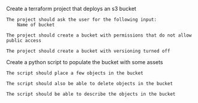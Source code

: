 Create a terraform project that deploys an s3 bucket

    The project should ask the user for the following input:
        Name of bucket
        
    The project should create a bucket with permissions that do not allow public access 
    
    The project should create a bucket with versioning turned off
    
    
Create a python script to populate the bucket with some assets 

    The script should place a few objects in the bucket
    
    The script should also be able to delete objects in the bucket
    
    The script should be able to describe the objects in the bucket
